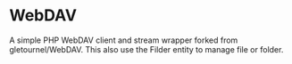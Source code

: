 WebDAV
======

A simple PHP WebDAV client and stream wrapper forked from gletournel/WebDAV.
This also use the Filder entity to manage file or folder.
